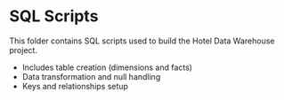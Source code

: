 # SQL Scripts

This folder contains SQL scripts used to build the Hotel Data Warehouse project.
- Includes table creation (dimensions and facts)
- Data transformation and null handling
- Keys and relationships setup

